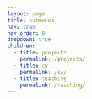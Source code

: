 ```yaml
---
layout: page
title: submenus
nav: true
nav_order: 8
dropdown: true
children:
  - title: projects
    permalink: /projects/
  - title: cv
    permalink: /cv/
  - title: teaching
    permalink: /teaching/
---
```

